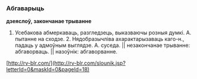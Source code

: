 ### Абгаварыць
**дзеяслоў, закончанае трыванне**

1. Усебакова абмеркаваць, разгледзець, выказваючы розныя думкі. А. пытанне на сходзе. 2. Нядобразычліва ахарактарызаваць каго-н., падаць у адмоўным выглядзе. А. суседа. || незакончанае трыванне: абгаворваць. || назоўнік: абгаворванне.

<a rel="author">[http://rv-blr.com/](http://rv-blr.com/slounik.jsp?letterId=0&maskId=0&pageId=18)</a>
